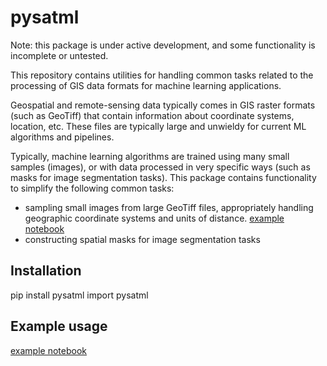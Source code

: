 # pysatml

Note: this package is under active development, and some functionality is incomplete or untested. 

This repository contains utilities for handling common tasks related to the processing of GIS data formats for machine learning applications. 

Geospatial and remote-sensing data typically comes in GIS raster formats (such as GeoTiff) that contain information about coordinate systems, location, etc. These files are typically large and unwieldy for current ML algorithms and pipelines. 

Typically, machine learning algorithms are trained using many small samples (images), or with data processed in very specific ways (such as masks for image segmentation tasks). This package contains functionality to simplify the following common tasks:
* sampling small images from large GeoTiff files, appropriately handling geographic coordinate systems and units of distance. [example notebook](examples/SatImage-tutorial-sampling.ipynb)
* constructing spatial masks for image segmentation tasks

## Installation

>>> 
pip install pysatml
import pysatml
>>> 

## Example usage

[example notebook](examples/SatImage-tutorial-sampling.ipynb)